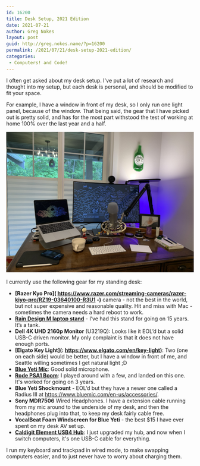 ```yaml
---
id: 16200
title: Desk Setup, 2021 Edition
date: 2021-07-21
author: Greg Nokes
layout: post
guid: http://greg.nokes.name/?p=16200
permalink: /2021/07/21/desk-setup-2021-edition/
categories:
 - Computers! and Code!
---
```

I often get asked about my desk setup. I've put a lot of research and thought into my setup, but each desk is personal, and should be modified to fit your space. 

For example, I have a window in front of my desk, so I only run one light panel, because of the window. That being said, the gear that I have picked out is pretty solid, and has for the most part withstood the test of working at home 100% over the last year and a half.

![Desk](/wp-content/uploads/2021/07/IMG_0105.jpeg)

I currently use the following gear for my standing desk:

* **[Razer Kyo Pro]( https://www.razer.com/streaming-cameras/razer-kiyo-pro/RZ19-03640100-R3U1 -)** camera - not the best in the world, but not super expensive and reasonable quality. Hit and miss with Mac - sometimes the camera needs a hard reboot to work.
* **[Rain Design M laptop stand](https://www.raindesigninc.com/mstand.html)** - I’ve had this stand for going on 15 years. It’s a tank.
* **Dell 4K UHD 2160p Monitor** (U3219Q):  Looks like it EOL’d but a solid USB-C driven monitor. My only complaint is that it does not have enough ports.
* **[Elgato Key Light](: https://www.elgato.com/en/key-light)**: Two (one on each side) would be better, but I have a window in front of me, and Seattle willing sometimes I get natural light ;D
* **[Blue Yeti Mic](https://www.bluemic.com/en-us/products/yeti)**: Good solid microphone.
* **[Rode PSA1 Boom](https://www.rode.com/accessories/stands/psa1)**: I played around with a few, and landed on this one. It's worked for going on 3 years.
* **Blue Yeti Shockmount** - EOL’d but they have a newer one called a Radius III at https://www.bluemic.com/en-us/accessories/. 
* **Sony MDR7506** Wired Headphones. I have a extension cable running from my mic around to the underside of my desk, and then the headphones plug into that, to keep my desk fairly cable free.
* **VocalBeat Foam Windscreen for Blue Yeti** - the best $15 I have ever spent on my desk AV set up.
* **[Caldigit Element USB4 Hub](https://www.caldigit.com/thunderbolt-4-element-hub/ )**: I just upgraded my hub, and now when I switch computers, it's one USB-C cable for everything.

I run my keyboard and trackpad in wired mode, to make swapping computers easier, and to just never have to worry about charging them.